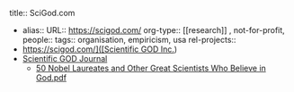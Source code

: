 title:: SciGod.com

- alias::
  URL:: https://scigod.com/
  org-type:: [[research]] , not-for-profit,
  people::
  tags:: organisation, empiricism, usa
  rel-projects::
- [https://scigod.com/]([Scientific GOD Inc.](https://scigod.com/))
- [Scientific GOD Journal](https://scigod.com/index.php/sgj/index)
	- [50 Nobel Laureates and Other Great Scientists Who Believe in God.pdf](https://scigod.com/file/SGJ_V1%283%29.pdf)